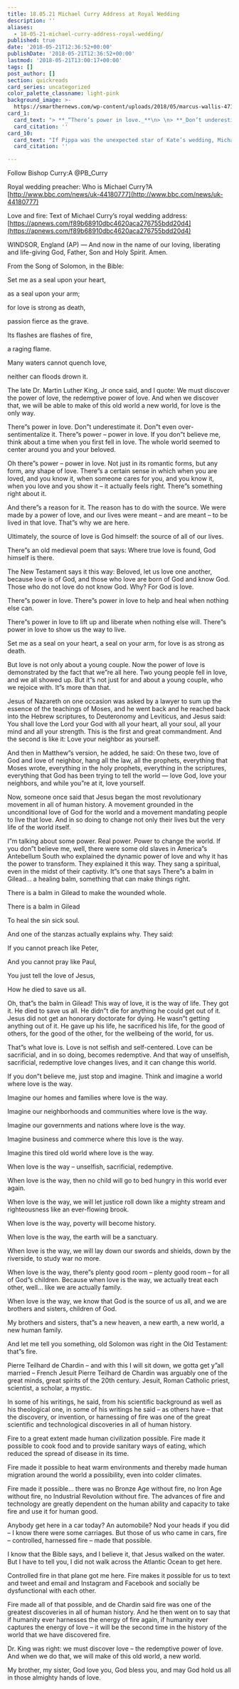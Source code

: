 ```yaml
---
title: 18.05.21 Michael Curry Address at Royal Wedding
description: ''
aliases:
  - 18-05-21-michael-curry-address-royal-wedding/
published: true
date: '2018-05-21T12:36:52+00:00'
publishDate: '2018-05-21T12:36:52+00:00'
lastmod: '2018-05-21T13:00:17+00:00'
tags: []
post_author: []
section: quickreads
card_series: uncategorized
color_palette_classname: light-pink
background_image: >-
  https://smarthernews.com/wp-content/uploads/2018/05/marcus-wallis-471449-unsplash-scaled.jpg
card_1:
  card_text: "> **_“There’s power in love._**\n> \n> **_Don’t underestimate it._**\n> \n> **_Don’t even over-sentimentalize it._**\n> \n> **_There’s power – power in love.”_**\n> \n> Bishop Michael Curry, the first black presiding bishop of the Episcopal Church, in his address at the royal wedding."
  card_citation: ''
card_10:
  card_text: "If Pippa was the unexpected star of Kate’s wedding, Michael Curry is the star of this one. Wonderful, wonderful sermon. @FraserNelson Editor of The Spectator, columnist for the Daily Telegraph.\n\n[view sources](https://smarthernews.com/18-05-21-michael-curry-address-royal-wedding/)"
  card_citation: ''

---
```

Follow Bishop Curry:A @PB_Curry

Royal wedding preacher: Who is Michael Curry?A [http://www.bbc.com/news/uk-44180777](http://www.bbc.com/news/uk-44180777)

Love and fire: Text of Michael Curry’s royal wedding address: [https://apnews.com/f89b68910dbc4620aca276755bdd20d4](https://apnews.com/f89b68910dbc4620aca276755bdd20d4)

WINDSOR, England (AP) — And now in the name of our loving, liberating and life-giving God, Father, Son and Holy Spirit. Amen.

From the Song of Solomon, in the Bible:

Set me as a seal upon your heart,

as a seal upon your arm;

for love is strong as death,

passion fierce as the grave.

Its flashes are flashes of fire,

a raging flame.

Many waters cannot quench love,

neither can floods drown it.

The late Dr. Martin Luther King, Jr once said, and I quote: We must discover the power of love, the redemptive power of love. And when we discover that, we will be able to make of this old world a new world, for love is the only way.

There”s power in love. Don”t underestimate it. Don”t even over-sentimentalize it. There”s power – power in love. If you don”t believe me, think about a time when you first fell in love. The whole world seemed to center around you and your beloved.

Oh there”s power – power in love. Not just in its romantic forms, but any form, any shape of love. There”s a certain sense in which when you are loved, and you know it, when someone cares for you, and you know it, when you love and you show it – it actually feels right. There”s something right about it.

And there”s a reason for it. The reason has to do with the source. We were made by a power of love, and our lives were meant – and are meant – to be lived in that love. That”s why we are here.

Ultimately, the source of love is God himself: the source of all of our lives.

There”s an old medieval poem that says: Where true love is found, God himself is there.

The New Testament says it this way: Beloved, let us love one another, because love is of God, and those who love are born of God and know God. Those who do not love do not know God. Why? For God is love.

There”s power in love. There”s power in love to help and heal when nothing else can.

There”s power in love to lift up and liberate when nothing else will. There”s power in love to show us the way to live.

Set me as a seal on your heart, a seal on your arm, for love is as strong as death.

But love is not only about a young couple. Now the power of love is demonstrated by the fact that we”re all here. Two young people fell in love, and we all showed up. But it”s not just for and about a young couple, who we rejoice with. It”s more than that.

Jesus of Nazareth on one occasion was asked by a lawyer to sum up the essence of the teachings of Moses, and he went back and he reached back into the Hebrew scriptures, to Deuteronomy and Leviticus, and Jesus said: You shall love the Lord your God with all your heart, all your soul, all your mind and all your strength. This is the first and great commandment. And the second is like it: Love your neighbor as yourself.

And then in Matthew”s version, he added, he said: On these two, love of God and love of neighbor, hang all the law, all the prophets, everything that Moses wrote, everything in the holy prophets, everything in the scriptures, everything that God has been trying to tell the world — love God, love your neighbors, and while you”re at it, love yourself.

Now, someone once said that Jesus began the most revolutionary movement in all of human history. A movement grounded in the unconditional love of God for the world and a movement mandating people to live that love. And in so doing to change not only their lives but the very life of the world itself.

I”m talking about some power. Real power. Power to change the world. If you don”t believe me, well, there were some old slaves in America”s Antebellum South who explained the dynamic power of love and why it has the power to transform. They explained it this way. They sang a spiritual, even in the midst of their captivity. It”s one that says There”s a balm in Gilead… a healing balm, something that can make things right.

There is a balm in Gilead to make the wounded whole.

There is a balm in Gilead

To heal the sin sick soul.

And one of the stanzas actually explains why. They said:

If you cannot preach like Peter,

And you cannot pray like Paul,

You just tell the love of Jesus,

How he died to save us all.

Oh, that”s the balm in Gilead! This way of love, it is the way of life. They got it. He died to save us all. He didn”t die for anything he could get out of it. Jesus did not get an honorary doctorate for dying. He wasn”t getting anything out of it. He gave up his life, he sacrificed his life, for the good of others, for the good of the other, for the wellbeing of the world, for us.

That”s what love is. Love is not selfish and self-centered. Love can be sacrificial, and in so doing, becomes redemptive. And that way of unselfish, sacrificial, redemptive love changes lives, and it can change this world.

If you don”t believe me, just stop and imagine. Think and imagine a world where love is the way.

Imagine our homes and families where love is the way.

Imagine our neighborhoods and communities where love is the way.

Imagine our governments and nations where love is the way.

Imagine business and commerce where this love is the way.

Imagine this tired old world where love is the way.

When love is the way – unselfish, sacrificial, redemptive.

When love is the way, then no child will go to bed hungry in this world ever again.

When love is the way, we will let justice roll down like a mighty stream and righteousness like an ever-flowing brook.

When love is the way, poverty will become history.

When love is the way, the earth will be a sanctuary.

When love is the way, we will lay down our swords and shields, down by the riverside, to study war no more.

When love is the way, there”s plenty good room – plenty good room – for all of God”s children. Because when love is the way, we actually treat each other, well… like we are actually family.

When love is the way, we know that God is the source of us all, and we are brothers and sisters, children of God.

My brothers and sisters, that”s a new heaven, a new earth, a new world, a new human family.

And let me tell you something, old Solomon was right in the Old Testament: that”s fire.

Pierre Teilhard de Chardin – and with this I will sit down, we gotta get y”all married – French Jesuit Pierre Teilhard de Chardin was arguably one of the great minds, great spirits of the 20th century. Jesuit, Roman Catholic priest, scientist, a scholar, a mystic.

In some of his writings, he said, from his scientific background as well as his theological one, in some of his writings he said – as others have – that the discovery, or invention, or harnessing of fire was one of the great scientific and technological discoveries in all of human history.

Fire to a great extent made human civilization possible. Fire made it possible to cook food and to provide sanitary ways of eating, which reduced the spread of disease in its time.

Fire made it possible to heat warm environments and thereby made human migration around the world a possibility, even into colder climates.

Fire made it possible… there was no Bronze Age without fire, no Iron Age without fire, no Industrial Revolution without fire. The advances of fire and technology are greatly dependent on the human ability and capacity to take fire and use it for human good.

Anybody get here in a car today? An automobile? Nod your heads if you did – I know there were some carriages. But those of us who came in cars, fire – controlled, harnessed fire – made that possible.

I know that the Bible says, and I believe it, that Jesus walked on the water. But I have to tell you, I did not walk across the Atlantic Ocean to get here.

Controlled fire in that plane got me here. Fire makes it possible for us to text and tweet and email and Instagram and Facebook and socially be dysfunctional with each other.

Fire made all of that possible, and de Chardin said fire was one of the greatest discoveries in all of human history. And he then went on to say that if humanity ever harnesses the energy of fire again, if humanity ever captures the energy of love – it will be the second time in the history of the world that we have discovered fire.

Dr. King was right: we must discover love – the redemptive power of love. And when we do that, we will make of this old world, a new world.

My brother, my sister, God love you, God bless you, and may God hold us all in those almighty hands of love.